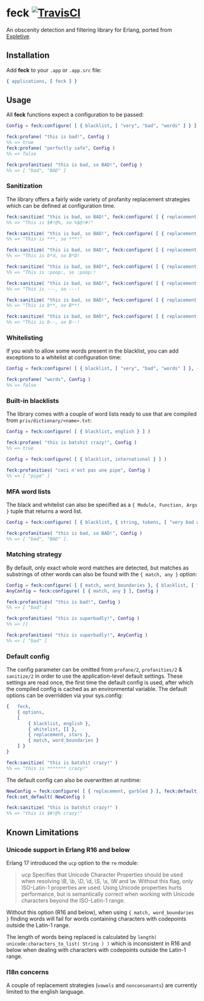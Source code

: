 # feck [![TravisCI](https://travis-ci.org/howleysv/feck.svg?branch=master)](https://travis-ci.org/howleysv/feck)

An obscenity detection and filtering library for Erlang, ported from [Expletive](https://github.com/xavier/expletive).

## Installation

Add **feck** to your `.app` or `.app.src` file:

```erlang
{ applications, [ feck ] }
```

## Usage

All **feck** functions expect a configuration to be passed:

```erlang
Config = feck:configure( [ { blacklist, [ "very", "bad", "words" ] } ] )

feck:profane( "this is bad!", Config )
%% => true
feck:profane( "perfectly safe", Config )
%% => false

feck:profanities( "this is bad, so BAD!", Config )
%% => [ "bad", "BAD" ]
```

### Sanitization

The library offers a fairly wide variety of profanity replacement strategies which can be defined at configuration time.

```erlang
feck:sanitize( "this is bad, so BAD!", feck:configure( [ { replacement, garbled } ], Config ) )
%% => "This is $#!@%, so %$@!#!"

feck:sanitize( "this is bad, so BAD!", feck:configure( [ { replacement, stars } ], Config ) )
%% => "This is ***, so ***!"

feck:sanitize( "this is bad, so BAD!", feck:configure( [ { replacement, vowels } ], Config ) )
%% => "This is b*d, so B*D!

feck:sanitize( "this is bad, so BAD!", feck:configure( [ { replacement, ":poop:" } ], Config ) )
%% => "This is :poop:, so :poop:!

feck:sanitize( "this is bad, so BAD!", feck:configure( [ { replacement, { repeat, $- } } ], Config ) )
%% => "This is ---, so ---!

feck:sanitize( "this is bad, so BAD!", feck:configure( [ { replacement, keep_first_letter } ], Config ) )
%% => "This is b**, so B**!

feck:sanitize( "this is bad, so BAD!", feck:configure( [ { replacement, { keep_first_letter, $- } } ], Config ) )
%% => "This is b--, so B--!
```

### Whitelisting

If you wish to allow some words present in the blacklist, you can add exceptions to a whitelist at configuration time:

```erlang
Config = feck:configure( [ { blacklist, [ "very", "bad", "words" ] }, { whitelist, [ "words" ] } ] )

feck:profane( "words", Config )
%% => false
```

### Built-in blacklists

The library comes with a couple of word lists ready to use that are compiled from `priv/dictionary/<name>.txt`:

```erlang
Config = feck:configure( [ { blacklist, english } ] )

feck:profane( "this is batshit crazy!", Config )
%% => true

Config = feck:configure( [ { blacklist, international } ] )

feck:profanities( "ceci n'est pas une pipe", Config )
%% => [ "pipe" ]
```

### MFA word lists

The black and whitelist can also be specified as a `{ Module, Function, Args }` tuple that returns a word list.

```erlang
Config = feck:configure( [ { blacklist, { string, tokens, [ "very bad words", " " ] } } ] )

feck:profanities( "this is bad, so BAD!", Config )
%% => [ "bad", "BAD" ].
```

### Matching strategy

By default, only exact whole word matches are detected, but matches as substrings of other words can also be found with the `{ match, any }` option:

```erlang
Config = feck:configure( [ { match, word_boundaries }, { blacklist, [ "very", "bad", "words" ] } ] )
AnyConfig = feck:configure( [ { match, any } ], Config )

feck:profanities( "this is bad!", Config )
%% => [ "bad" ]

feck:profanities( "this is superbadly!", Config )
%% => []

feck:profanities( "this is superbadly!", AnyConfig )
%% => [ "bad" ]
```

### Default config

The config parameter can be omitted from `profane/2`, `profanities/2` & `sanitize/2` in order to use the application-level default settings. These settings are read once, the first time the default config is used, after which the compiled config is cached as an environmental variable. The default options can be overridden via your sys.config:

```erlang
{   feck,
	{ options,
	[
		{ blacklist, english },
		{ whitelist, [] },
		{ replacement, stars },
		{ match, word_boundaries }
	] }
}
```

```erlang
feck:sanitize( "this is batshit crazy!" )
%% => "this is ******* crazy!"
```

The default config can also be overwritten at runtime:
```erlang
NewConfig = feck:configure( [ { replacement, garbled } ], feck:default_config() )
feck:set_default( NewConfig )

feck:sanitize( "this is batshit crazy!" )
%% => "this is $#!@% crazy!"
```

## Known Limitations

### Unicode support in Erlang R16 and below

Erlang 17 introduced the `ucp` option to the `re` module:
>ucp
>Specifies that Unicode Character Properties should be used when resolving \B, \b, \D, \d, \S, \s, \W and \w. Without this flag, only ISO-Latin-1 properties are used. Using Unicode properties hurts performance, but is semantically correct when working with Unicode characters beyond the ISO-Latin-1 range.

Without this option (R16 and below), when using `{ match, word_boundaries }` finding words will fail for words containing characters with codepoints outside the Latin-1 range.

The length of words being replaced is calculated by `length( unicode:characters_to_list( String ) )` which is inconsistent in R16 and below when dealing with characters with codepoints outside the Latin-1 range.

### I18n concerns

A couple of replacement strategies (`vowels` and `nonconsonants`) are currently limited to the english language.
